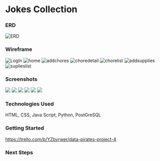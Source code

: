 # Jokes Collection



### ERD
![ERD](./aproject-pics/ERD.png)



### Wireframe
![LogIn](./aproject-pics/LogIn.png)
![home](./aproject-pics/home.png)
![addchores](./aproject-pics/home.png)
![choredetail](./aproject-pics/choredetail.png)
![chorelist](./aproject-pics/chorelist.png)
![addsupplies](./aproject-pics/addsupplies.png)
![suplieslist](./aproject-pics/suplieslist.png)


### Screenshots
![](./aproject-pics/.png)
![](./aproject-pics/.png)
![](./aproject-pics/.png)
![](./aproject-pics/.png)
![](./aproject-pics/.png)
![](./aproject-pics/.png)


### Technologies Used
HTML, CSS, Java Script, Python, PostGreSQL


### Getting Started
https://trello.com/b/YZbyrwer/data-pirates-project-4


### Next Steps

